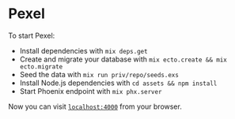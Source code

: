 # Pexel

To start Pexel:

  * Install dependencies with `mix deps.get`
  * Create and migrate your database with `mix ecto.create && mix ecto.migrate`
  * Seed the data with `mix run priv/repo/seeds.exs`
  * Install Node.js dependencies with `cd assets && npm install`
  * Start Phoenix endpoint with `mix phx.server`

Now you can visit [`localhost:4000`](http://localhost:4000) from your browser.
